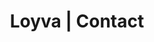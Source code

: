 ---
title: "Loyva | Contact"
meta_title: ""
description: "this is meta description"
draft: false

formContent:
    head: "Connect with Us"
    icon: "stars"
    title: "Get In Touch"
    subtitle: "Fill the form below to get connected with Loyva representative."
    button:
      enable: true
      label: "Send a Message"
imageContent:
  content: "Loyva has been instrumental in helping us transform from a paper based to a digital first company"
  name: LoyalHaus Properties
  designation: "Software Engineer"
  image: "/images/portraits/11213.png"
---